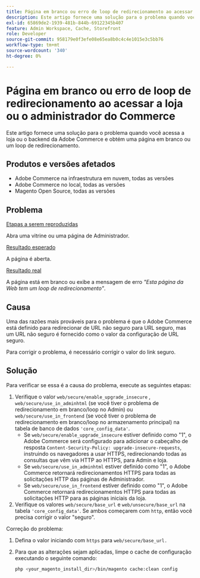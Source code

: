 ```yaml
---
title: Página em branco ou erro de loop de redirecionamento ao acessar a loja ou o administrador do Commerce
description: Este artigo fornece uma solução para o problema quando você acessa a loja ou o backend da Adobe Commerce e obtém uma página em branco ou um loop de redirecionamento.
exl-id: 65869de2-1939-481b-844b-69122345b407
feature: Admin Workspace, Cache, Storefront
role: Developer
source-git-commit: 958179e0f3efe08e65ea8b0c4c4e1015e3c5bb76
workflow-type: tm+mt
source-wordcount: '340'
ht-degree: 0%

---
```


# Página em branco ou erro de loop de redirecionamento ao acessar a loja ou o administrador do Commerce

Este artigo fornece uma solução para o problema quando você acessa a loja ou o backend da Adobe Commerce e obtém uma página em branco ou um loop de redirecionamento.

## Produtos e versões afetados

* Adobe Commerce na infraestrutura em nuvem, todas as versões
* Adobe Commerce no local, todas as versões
* Magento Open Source, todas as versões

## Problema

<u>Etapas a serem reproduzidas</u>

Abra uma vitrine ou uma página de Administrador.

<u>Resultado esperado</u>

A página é aberta.

<u>Resultado real</u>

A página está em branco ou exibe a mensagem de erro *&quot;Esta página da Web tem um loop de redirecionamento&quot;*.

## Causa

Uma das razões mais prováveis para o problema é que o Adobe Commerce está definido para redirecionar de URL não seguro para URL seguro, mas um URL não seguro é fornecido como o valor da configuração de URL seguro.

Para corrigir o problema, é necessário corrigir o valor do link seguro.

## Solução

Para verificar se essa é a causa do problema, execute as seguintes etapas:

1. Verifique o valor `web/secure/enable_upgrade_insecure` , `web/secure/use_in_adminhtml` (se você tiver o problema de redirecionamento em branco/loop no Admin) ou `web/secure/use_in_frontend` (se você tiver o problema de redirecionamento em branco/loop no armazenamento principal) na tabela de banco de dados `'core_config_data'`.
   * Se `web/secure/enable_upgrade_insecure` estiver definido como &quot;1&quot;, o Adobe Commerce será configurado para adicionar o cabeçalho de resposta `Content-Security-Policy: upgrade-insecure-requests`, instruindo os navegadores a usar HTTPS, redirecionando todas as consultas que vêm via HTTP
ao HTTPS, para Admin e loja.
   * Se `web/secure/use_in_adminhtml` estiver definido como &quot;1&quot;, o Adobe Commerce retornará redirecionamentos HTTPS para todas as solicitações HTTP das páginas de Administrador.
   * Se `web/secure/use_in_frontend` estiver definido como &quot;1&quot;, o Adobe Commerce retornará redirecionamentos HTTPS para todas as solicitações HTTP para as páginas iniciais da loja.
1. Verifique os valores `web/secure/base_url` e `web/unsecure/base_url` na tabela `'core_config_data'`. Se ambos começarem com    `http`, então você precisa corrigir o valor &quot;seguro&quot;.

Correção do problema:

1. Defina o valor iniciando com `https` para `web/secure/base_url.`
1. Para que as alterações sejam aplicadas, limpe o cache de configuração executando o seguinte comando:

   ```bash
   php <your_magento_install_dir>/bin/magento cache:clean config
   ```
